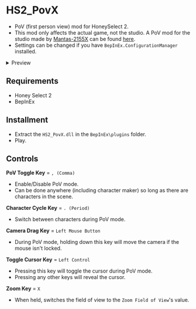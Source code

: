 # HS2_PovX
* PoV (first person view) mod for HoneySelect 2.
* This mod only affects the actual game, not the studio. A PoV mod for the studio made by [Mantas-2155X](https://github.com/Mantas-2155X) can be found [here](https://github.com/Mantas-2155X/StudioPOV).
* Settings can be changed if you have `BepInEx.ConfigurationManager` installed.

<details>
  <summary>Preview</summary>
  
![](https://raw.githubusercontent.com/FairBear/HS2_PovX/master/Preview/Preview0.png)
</details>

## Requirements
* Honey Select 2
* BepInEx

## Installment
* Extract the `HS2_PovX.dll` in the `BepInEx\plugins` folder.
* Play.

## Controls
__PoV Toggle Key__ = `, (Comma)`
* Enable/Disable PoV mode.
* Can be done anywhere (including character maker) so long as there are characters in the scene.

__Character Cycle Key__ = `. (Period)`
* Switch between characters during PoV mode.

__Camera Drag Key__ = `Left Mouse Button`
* During PoV mode, holding down this key will move the camera if the mouse isn't locked.

__Toggle Cursor Key__ = `Left Control`
* Pressing this key will toggle the cursor during PoV mode.
* Pressing any other keys will reveal the cursor.

__Zoom Key__ = `X`
* When held, switches the field of view to the `Zoom Field of View`'s value.
